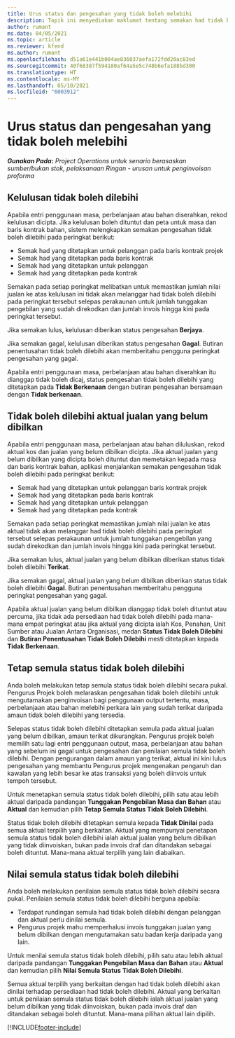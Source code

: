 ```yaml
---
title: Urus status dan pengesahan yang tidak boleh melebihi
description: Topik ini menyediakan maklumat tentang semakan had tidak boleh dilebihi yang dilaksanakan dalam Project Operations.
author: rumant
ms.date: 04/05/2021
ms.topic: article
ms.reviewer: kfend
ms.author: rumant
ms.openlocfilehash: d51a61e441b004ae836037aefa172fdd20ac83ed
ms.sourcegitcommit: 40f68387f594180af64a5e5c748b6efa188bd300
ms.translationtype: HT
ms.contentlocale: ms-MY
ms.lasthandoff: 05/10/2021
ms.locfileid: "6003912"
---
```

# <a name="manage-not-to-exceed-status-and-validations"></a>Urus status dan pengesahan yang tidak boleh melebihi 

_**Gunakan Pada:** Project Operations untuk senario berasaskan sumber/bukan stok, pelaksanaan Ringan - urusan untuk penginvoisan proforma_

## <a name="not-to-exceed-on-approvals"></a>Kelulusan tidak boleh dilebihi

Apabila entri penggunaan masa, perbelanjaan atau bahan diserahkan, rekod kelulusan dicipta. Jika kelulusan boleh dituntut dan peta untuk masa dan baris kontrak bahan, sistem melengkapkan semakan pengesahan tidak boleh dilebihi pada peringkat berikut:

  - Semak had yang ditetapkan untuk pelanggan pada baris kontrak projek
  - Semak had yang ditetapkan pada baris kontrak
  - Semak had yang ditetapkan untuk pelanggan
  - Semak had yang ditetapkan pada kontrak

Semakan pada setiap peringkat melibatkan untuk memastikan jumlah nilai jualan ke atas kelulusan ini tidak akan melanggar had tidak boleh dilebihi pada peringkat tersebut selepas perakaunan untuk jumlah tunggakan pengebilan yang sudah direkodkan dan jumlah invois hingga kini pada peringkat tersebut.

Jika semakan lulus, kelulusan diberikan status pengesahan **Berjaya**.

Jika semakan gagal, kelulusan diberikan status pengesahan **Gagal**. Butiran penentusahan tidak boleh dilebihi akan memberitahu pengguna peringkat pengesahan yang gagal.

Apabila entri penggunaan masa, perbelanjaan atau bahan diserahkan itu dianggap tidak boleh dicaj, status pengesahan tidak boleh dilebihi yang ditetapkan pada **Tidak Berkenaan** dengan butiran pengesahan bersamaan dengan **Tidak berkenaan**.

## <a name="not-to-exceed-on-unbilled-sales-actuals"></a>Tidak boleh dilebihi aktual jualan yang belum dibilkan

Apabila entri penggunaan masa, perbelanjaan atau bahan diluluskan, rekod aktual kos dan jualan yang belum dibilkan dicipta. Jika aktual jualan yang belum dibilkan yang dicipta boleh dituntut dan memetakan kepada masa dan baris kontrak bahan, aplikasi menjalankan semakan pengesahan tidak boleh dilebihi pada peringkat berikut:

  - Semak had yang ditetapkan untuk pelanggan baris kontrak projek
  - Semak had yang ditetapkan pada baris kontrak
  - Semak had yang ditetapkan untuk pelanggan
  - Semak had yang ditetapkan pada kontrak

Semakan pada setiap peringkat memastikan jumlah nilai jualan ke atas aktual tidak akan melanggar had tidak boleh dilebihi pada peringkat tersebut selepas perakaunan untuk jumlah tunggakan pengebilan yang sudah direkodkan dan jumlah invois hingga kini pada peringkat tersebut.

Jika semakan lulus, aktual jualan yang belum dibilkan diberikan status tidak boleh dilebihi **Terikat**.

Jika semakan gagal, aktual jualan yang belum dibilkan diberikan status tidak boleh dilebihi **Gagal**. Butiran penentusahan memberitahu pengguna peringkat pengesahan yang gagal.

Apabila aktual jualan yang belum dibilkan dianggap tidak boleh dituntut atau percuma, jika tidak ada persediaan had tidak boleh dilebihi pada mana-mana empat peringkat atau jika aktual yang dicipta ialah Kos, Penahan, Unit Sumber atau Jualan Antara Organisasi, medan **Status Tidak Boleh Dilebihi** dan **Butiran Penentusahan Tidak Boleh Dilebihi** mesti ditetapkan kepada **Tidak Berkenaan**.

## <a name="reset-the-not-to-exceed-status"></a>Tetap semula status tidak boleh dilebihi

Anda boleh melakukan tetap semula status tidak boleh dilebihi secara pukal. Pengurus Projek boleh melaraskan pengesahan tidak boleh dilebihi untuk mengutamakan penginvoisan bagi penggunaan output tertentu, masa, perbelanjaan atau bahan melebihi perkara lain yang sudah terikat daripada amaun tidak boleh dilebihi yang tersedia.

Selepas status tidak boleh dilebihi ditetapkan semula pada aktual jualan yang belum dibilkan, amaun terikat dikurangkan. Pengurus projek boleh memilih satu lagi entri penggunaan output, masa, perbelanjaan atau bahan yang sebelum ini gagal untuk pengesahan dan penilaian semula tidak boleh dilebihi. Dengan pengurangan dalam amaun yang terikat, aktual ini kini lulus pengesahan yang membantu Pengurus projek mengenakan pengaruh dan kawalan yang lebih besar ke atas transaksi yang boleh diinvois untuk tempoh tersebut.

Untuk menetapkan semula status tidak boleh dilebihi, pilih satu atau lebih aktual daripada pandangan **Tunggakan Pengebilan Masa dan Bahan** atau **Aktual** dan kemudian pilih **Tetap Semula Status Tidak Boleh Dilebihi**.

Status tidak boleh dilebihi ditetapkan semula kepada **Tidak Dinilai** pada semua aktual terpilih yang berkaitan. Aktual yang mempunyai penetapan semula status tidak boleh dilebihi ialah aktual jualan yang belum dibilkan yang tidak diinvoiskan, bukan pada invois draf dan ditandakan sebagai boleh dituntut. Mana-mana aktual terpilih yang lain diabaikan.

## <a name="reevaluate-not-to-exceed-status"></a>Nilai semula status tidak boleh dilebihi

Anda boleh melakukan penilaian semula status tidak boleh dilebihi secara pukal. Penilaian semula status tidak boleh dilebihi berguna apabila:

  - Terdapat rundingan semula had tidak boleh dilebihi dengan pelanggan dan aktual perlu dinilai semula.
  - Pengurus projek mahu memperhalusi invois tunggakan jualan yang belum dibilkan dengan mengutamakan satu badan kerja daripada yang lain.

Untuk menilai semula status tidak boleh dilebihi, pilih satu atau lebih aktual daripada pandangan **Tunggakan Pengebilan Masa dan Bahan** atau **Aktual** dan kemudian pilih **Nilai Semula Status Tidak Boleh Dilebihi**.

Semua aktual terpilih yang berkaitan dengan had tidak boleh dilebihi akan dinilai terhadap persediaan had tidak boleh dilebihi. Aktual yang berkaitan untuk penilaian semula status tidak boleh dilebihi ialah aktual jualan yang belum dibilkan yang tidak diinvoiskan, bukan pada invois draf dan ditandakan sebagai boleh dituntut. Mana-mana pilihan aktual lain dipilih.


[!INCLUDE[footer-include](../../includes/footer-banner.md)]

